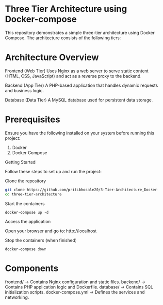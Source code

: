 # Three Tier Architecture using Docker-compose
This repository demonstrates a simple three-tier architecture using Docker Compose. The architecture consists of the following tiers:

# Architecture Overview
Frontend (Web Tier)
Uses Nginx as a web server to serve static content (HTML, CSS, JavaScript) and act as a reverse proxy to the backend.

Backend (App Tier)
A PHP-based application that handles dynamic requests and business logic.

Database (Data Tier)
A MySQL database used for persistent data storage.

# Prerequisites
Ensure you have the following installed on your system before running this project:
1. Docker 
2. Docker Compose

Getting Started

Follow these steps to set up and run the project:

Clone the repository
```bash
git clone https://github.com/pritibhosale20/3-Tier-Architecture_Docker-Compose.git
cd three-tier-architecture
```
Start the containers
```
docker-compose up -d
```
Access the application

Open your browser and go to: http://localhost

Stop the containers (when finished)

```docker-compose down```
     
# Components
frontend/ → Contains Nginx configuration and static files.
backend/ → Contains PHP application logic and Dockerfile.
database/ → Contains SQL initialization scripts.
docker-compose.yml → Defines the services and networking.
